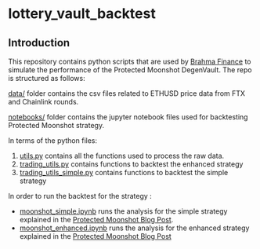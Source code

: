 # lottery_vault_backtest

## Introduction

This repository contains python scripts that are used by [Brahma Finance](https://brahma.fi/) to simulate the performance of the Protected Moonshot DegenVault. The repo is structured as follows:

[data/]() folder contains the csv files related to ETHUSD price data from FTX and Chainlink rounds.

[notebooks/]() folder contains the jupyter notebook files used for backtesting Protected Moonshot strategy.

In terms of the python files:

1. [utils.py]() contains all the functions used to process the raw data.
2. [trading_utils.py]() contains functions to backtest the enhanced strategy
2. [trading_utils_simple.py]() contains functions to backtest the simple strategy



In order to run the backtest for the strategy :
- [moonshot_simple.ipynb]() runs the analysis for the simple strategy explained in the [Protected Moonshot Blog Post](). 
- [moonshot_enhanced.ipynb]() runs the analysis for the enhanced strategy explained in the [Protected Moonshot Blog Post]()

 
